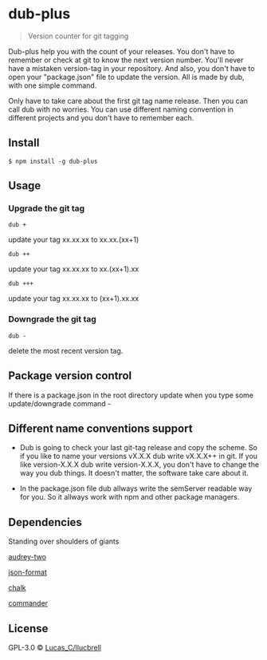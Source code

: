 # dub-plus

> Version counter for git tagging

Dub-plus help you with the count of your releases. You don't have to remember or check at git to know the next version number. You'll never have a mistaken version-tag in your repository. And also, you don't have to open your "package.json" file to update the version. All is made by dub, with one simple command. 

Only have to take care about the first git tag name release. Then you can call dub with no worries. You can use different naming convention in different projects and you don't have to remember each.


## Install

```
$ npm install -g dub-plus
```


## Usage

### Upgrade the git tag

```shell
dub +
```
update your tag xx.xx.xx  to xx.xx.(xx+1)



```shell
dub ++
```
update your tag xx.xx.xx  to xx.(xx+1).xx



```shell
dub +++
```
update your tag xx.xx.xx  to (xx+1).xx.xx


### Downgrade the git tag

```shell
dub -
```
delete the most recent version tag.

## Package version control

If there is a package.json in the root directory update when you type some update/downgrade command - 

## Different name conventions support

* Dub is going to check your last git-tag release and copy the scheme. So if you like to name your versions vX.X.X dub write vX.X.X++ in git. If you like version-X.X.X dub write version-X.X.X, you don't have to change the way you dub things. It doesn't matter, the software take care about it.

* In the package.json file dub allways write the semServer readable way for you.  So it allways work with npm and other package managers.  

## Dependencies

Standing over shoulders of giants

[audrey-two](https://www.npmjs.com/package/audrey-two)

[json-format](https://www.npmjs.com/package/json-format)

[chalk](https://www.npmjs.com/package/chalk)

[commander](https://www.npmjs.com/package/commander)

## License

GPL-3.0 © [Lucas_C/llucbrell](https://github.com/llucbrell)
